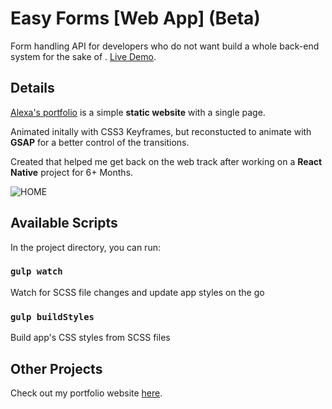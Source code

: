 # Easy Forms [Web App] (Beta)

Form handling API for developers who do not want build a whole back-end system for the sake of . [Live Demo](https://alexa-web-portfolio.netlify.app/).

## Details

[Alexa's portfolio](https://alexa-web-portfolio.netlify.app/) is a simple **static website** with a single page.

Animated initally with CSS3 Keyframes, but reconstucted to animate with **GSAP** for a better control of the transitions.

Created that helped me get back on the web track after working on a **React Native** project for 6+ Months.

![HOME](https://drive.google.com/uc?export=view&id=1QMj_yTqKboqsc38c4m61zf6YOO-BIZzU)

## Available Scripts

In the project directory, you can run:

### `gulp watch`

Watch for SCSS file changes and update app styles on the go

### `gulp buildStyles`

Build app's CSS styles from SCSS files

## Other Projects

Check out my portfolio website [here](https://merouane-bali.netlify.app/).
